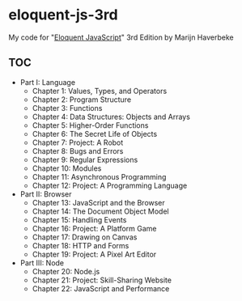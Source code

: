 # eloquent-js-3rd

My code for "[Eloquent JavaScript][1]" 3rd Edition by Marijn Haverbeke

## TOC

- Part I: Language
  - Chapter 1: Values, Types, and Operators
  - Chapter 2: Program Structure
  - Chapter 3: Functions
  - Chapter 4: Data Structures: Objects and Arrays
  - Chapter 5: Higher-Order Functions
  - Chapter 6: The Secret Life of Objects
  - Chapter 7: Project: A Robot
  - Chapter 8: Bugs and Errors
  - Chapter 9: Regular Expressions
  - Chapter 10: Modules
  - Chapter 11: Asynchronous Programming
  - Chapter 12: Project: A Programming Language
- Part II: Browser
  - Chapter 13: JavaScript and the Browser
  - Chapter 14: The Document Object Model
  - Chapter 15: Handling Events
  - Chapter 16: Project: A Platform Game
  - Chapter 17: Drawing on Canvas
  - Chapter 18: HTTP and Forms
  - Chapter 19: Project: A Pixel Art Editor
- Part III: Node
  - Chapter 20: Node.js
  - Chapter 21: Project: Skill-Sharing Website
  - Chapter 22: JavaScript and Performance

[1]: https://eloquentjavascript.net/

